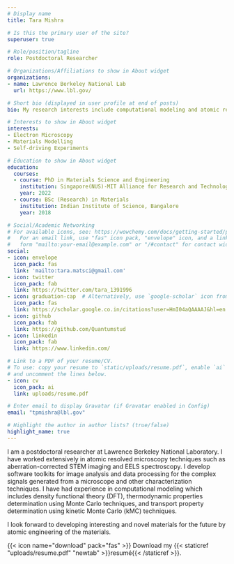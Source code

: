```yaml
---
# Display name
title: Tara Mishra

# Is this the primary user of the site?
superuser: true

# Role/position/tagline
role: Postdoctoral Researcher

# Organizations/Affiliations to show in About widget
organizations:
- name: Lawrence Berkeley National Lab
  url: https://www.lbl.gov/

# Short bio (displayed in user profile at end of posts)
bio: My research interests include computational modeling and atomic resolution electron microscopy in materials.

# Interests to show in About widget
interests:
- Electron Microscopy
- Materials Modelling
- Self-driving Experiments

# Education to show in About widget
education:
  courses:
  - course: PhD in Materials Science and Engineering
    institution: Singapore(NUS)-MIT Alliance for Research and Technology
    year: 2022
  - course: BSc (Research) in Materials
    institution: Indian Institute of Science, Bangalore
    year: 2018

# Social/Academic Networking
# For available icons, see: https://wowchemy.com/docs/getting-started/page-builder/#icons
#   For an email link, use "fas" icon pack, "envelope" icon, and a link in the
#   form "mailto:your-email@example.com" or "/#contact" for contact widget.
social:
- icon: envelope
  icon_pack: fas
  link: 'mailto:tara.matsci@gmail.com'
- icon: twitter
  icon_pack: fab
  link: https://twitter.com/tara_1391996
- icon: graduation-cap  # Alternatively, use `google-scholar` icon from `ai` icon pack
  icon_pack: fas
  link: https://scholar.google.co.in/citations?user=HmI04aQAAAAJ&hl=en
- icon: github
  icon_pack: fab
  link: https://github.com/Quantumstud
- icon: linkedin
  icon_pack: fab
  link: https://www.linkedin.com/

# Link to a PDF of your resume/CV.
# To use: copy your resume to `static/uploads/resume.pdf`, enable `ai` icons in `params.toml`, 
# and uncomment the lines below.
- icon: cv
  icon_pack: ai
  link: uploads/resume.pdf

# Enter email to display Gravatar (if Gravatar enabled in Config)
email: "tpmishra@lbl.gov"

# Highlight the author in author lists? (true/false)
highlight_name: true
---
```


I am a postdoctoral researcher at Lawrence Berkeley National Laboratory. I have worked extensively in atomic resolved microscopy techniques such as aberration-corrected STEM imaging and EELS spectroscopy. I develop software toolkits for image analysis and data processing for the complex signals generated from a microscope and other characterization techniques. I have had experience in computational modeling which includes density functional theory (DFT), thermodynamic properties determination using Monte Carlo techniques, and transport property determination using kinetic Monte Carlo (kMC) techniques. 

I look forward to developing interesting and novel materials for the future by atomic engineering of the materials.



{{< icon name="download" pack="fas" >}} Download my {{< staticref "uploads/resume.pdf" "newtab" >}}resumé{{< /staticref >}}.
